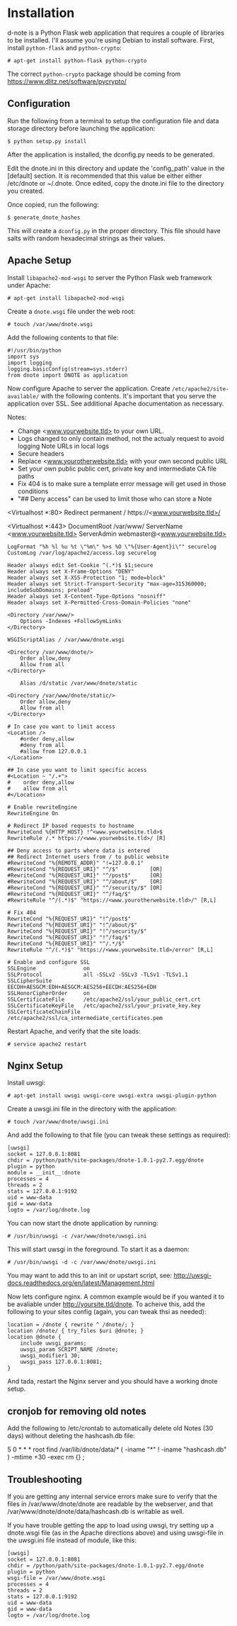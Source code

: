 Installation
============

d-note is a Python Flask web application that requires a couple of libraries to
be installed. I&#39;ll assume you&#39;re using Debian to install software. First,
install `python-flask` and `python-crypto`:

    # apt-get install python-flask python-crypto

The correct `python-crypto` package should be coming from
https://www.dlitz.net/software/pycrypto/

Configuration
-------------
Run the following from a terminal to setup the configuration file and data
storage directory before launching the application:

    $ python setup.py install

After the application is installed, the dconfig.py needs to be generated.

Edit the dnote.ini in this directory and update the 'config_path' value in
the [default] section. It is recommended that this value be either either
/etc/dnote or ~/.dnote.  Once edited, copy the dnote.ini file to the directory
you created.

Once copied, run the following:

    $ generate_dnote_hashes

This will create a `dconfig.py` in the proper directory. This file should
have salts with random hexadecimal strings as their values.

Apache Setup
------------
Install `libapache2-mod-wsgi` to server the Python Flask web framework under
Apache:

    # apt-get install libapache2-mod-wsgi

Create a `dnote.wsgi` file under the web root:

    # touch /var/www/dnote.wsgi

Add the following contents to that file:

    #!/usr/bin/python
    import sys
    import logging
    logging.basicConfig(stream=sys.stderr)
    from dnote import DNOTE as application

Now configure Apache to server the application. Create
`/etc/apache2/site-available/` with the following contents. It&#39;s important
that you serve the application over SSL. See additional Apache documentation as
necessary.

Notes:
 - Change <www.yourwebsite.tld> to your own URL.
 - Logs changed to only contain method, not the actualy request to avoid logging Note URLs in local logs
 - Secure headers
 - Replace <www.yourotherwebsite.tld> with your own second public URL
 - Set your own public public cert, private key and intermediate CA file paths
 - Fix 404 is to make sure a template error message will get used in those conditions
 - "## Deny access" can be used to limit those who can store a Note

<Virtualhost *:80>
    Redirect permanent / https://<www.yourwebsite.tld>/
</VirtualHost>

<Virtualhost *:443>
    DocumentRoot /var/www/
    ServerName <www.yourwebsite.tld>
    ServerAdmin webmaster@<www.yourwebsite.tld>

    LogFormat "%h %l %u %t \"%m\" %>s %O \"%{User-Agent}i\"" securelog
    CustomLog /var/log/apache2/access.log securelog

    Header always edit Set-Cookie ^(.*)$ $1;secure
    Header always set X-Frame-Options "DENY"
    Header always set X-XSS-Protection "1; mode=block"
    Header always set Strict-Transport-Security "max-age=315360000; includeSubDomains; preload"
    Header always set X-Content-Type-Options "nosniff"
    Header always set X-Permitted-Cross-Domain-Policies "none"

    <Directory /var/www/>
        Options -Indexes +FollowSymLinks
    </Directory>

    WSGIScriptAlias / /var/www/dnote.wsgi

    <Directory /var/www/dnote/>
        Order allow,deny
        Allow from all
    </Directory>

        Alias /d/static /var/www/dnote/static

    <Directory /var/www/dnote/static/>
        Order allow,deny
        Allow from all
    </Directory>

    # In case you want to limit access
    <Location />
        #order deny,allow
        #deny from all
        #allow from 127.0.0.1
    </Location>

    ## In case you want to limit specific access
    #<Location ~ "/.+">
    #    order deny,allow
    #    allow from all
    #</Location>

    # Enable rewriteEngine
    RewriteEngine On

    # Redirect IP based requests to hostname
    RewriteCond %{HTTP_HOST} !^<www.yourwebsite.tld>$
    RewriteRule /.* https://<www.yourwebsite.tld>/ [R]

    ## Deny access to parts where data is entered
    ## Redirect Internet users from / to public website
    #RewriteCond "%{REMOTE_ADDR}" "!=127.0.0.1"
    #RewriteCond "%{REQUEST_URI}" "^/$"          [OR]
    #RewriteCond "%{REQUEST_URI}" "^/post$"      [OR]
    #RewriteCond "%{REQUEST_URI}" "^/about/$"    [OR]
    #RewriteCond "%{REQUEST_URI}" "^/security/$" [OR]
    #RewriteCond "%{REQUEST_URI}" "^/faq/$"
    #RewriteRule "^/(.*)$" "https://<www.yourotherwebsite.tld>/" [R,L]

    # Fix 404
    RewriteCond "%{REQUEST_URI}" "!^/post$"
    RewriteCond "%{REQUEST_URI}" "!^/about/$"
    RewriteCond "%{REQUEST_URI}" "!^/security/$"
    RewriteCond "%{REQUEST_URI}" "!^/faq/$"
    RewriteCond "%{REQUEST_URI}" "^/.*/$"
    RewriteRule "^/(.*)$" "https://<www.yourwebsite.tld>/error" [R,L]

    # Enable and configure SSL
    SSLEngine               on
    SSLProtocol             all -SSLv2 -SSLv3 -TLSv1 -TLSv1.1
    SSLCipherSuite          EECDH+AESGCM:EDH+AESGCM:AES256+EECDH:AES256+EDH
    SSLHonorCipherOrder     on
    SSLCertificateFile      /etc/apache2/ssl/your_public_cert.crt
    SSLCertificateKeyFile   /etc/apache2/ssl/your_private_key.key
    SSLCertificateChainFile /etc/apache2/ssl/ca_intermediate_certificates.pem
</VirtualHost>


Restart Apache, and verify that the site loads:

    # service apache2 restart

Nginx Setup
-----------
Install uwsgi:

    # apt-get install uwsgi uwsgi-core uwsgi-extra uwsgi-plugin-python

Create a uwsgi.ini file in the directory with the application:

    # touch /var/www/dnote/uwsgi.ini

And add the following to that file (you can tweak these settings as required):

    [uwsgi]
    socket = 127.0.0.1:8081
    chdir = /python/path/site-packages/dnote-1.0.1-py2.7.egg/dnote
    plugin = python
    module = __init__:dnote
    processes = 4
    threads = 2
    stats = 127.0.0.1:9192
    uid = www-data
    gid = www-data
    logto = /var/log/dnote.log

You can now start the dnote application by running:

    # /usr/bin/uwsgi -c /var/www/dnote/uwsgi.ini

This will start uwsgi in the foreground.  To start it as a
daemon:

    # /usr/bin/uwsgi -d -c /var/www/dnote/uwsgi.ini

You may want to add this to an init or upstart script, see:
http://uwsgi-docs.readthedocs.org/en/latest/Management.html

Now lets configure nginx. A common example would be if you wanted it 
to be avaliable under http://yoursite.tld/dnote. To acheive this, add
the following to your sites config (again, you can tweak thsi as needed):

    location = /dnote { rewrite ^ /dnote/; }
    location /dnote/ { try_files $uri @dnote; }
    location @dnote {
        include uwsgi_params;
        uwsgi_param SCRIPT_NAME /dnote;
        uwsgi_modifier1 30;
        uwsgi_pass 127.0.0.1:8081;
    }

And tada, restart the Nginx server and you should have a working dnote setup.


cronjob for removing old notes
------------------------------

Add the following to /etc/crontab to automatically delete old Notes (30 days)
without deleting the hashcash.db file:

5 0     * * *   root    find /var/lib/dnote/data/* \( -iname "*" ! -iname "hashcash.db" \) -mtime +30 -exec rm {} \;


Troubleshooting
---------------
If you are getting any internal service errors make sure to verify that the
files in /var/www/dnote/dnote are readable by the webserver, and that
/var/www/dnote/dnote/data/hashcash.db is writable as well.

If you have trouble getting the app to load using uwsgi, try setting up a
dnote.wsgi file (as in the Apache directions above) and using uwsgi-file
in the uwsgi.ini file instead of module, like this:

    [uwsgi]
    socket = 127.0.0.1:8081
    chdir = /python/path/site-packages/dnote-1.0.1-py2.7.egg/dnote
    plugin = python
    wsgi-file = /var/www/dnote.wsgi
    processes = 4
    threads = 2
    stats = 127.0.0.1:9192
    uid = www-data
    gid = www-data
    logto = /var/log/dnote.log
